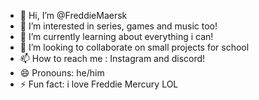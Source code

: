 - 👋 Hi, I’m @FreddieMaersk
- 👀 I’m interested in series, games and music too!
- 🌱 I’m currently learning about everything i can!
- 💞️ I’m looking to collaborate on small projects for school
- 📫 How to reach me : Instagram and discord!
- 😄 Pronouns: he/him
- ⚡ Fun fact: i love Freddie Mercury LOL

<!---
FreddieMaersk/FreddieMaersk is a ✨ special ✨ repository because its `README.md` (this file) appears on your GitHub profile.
You can click the Preview link to take a look at your changes.
--->

